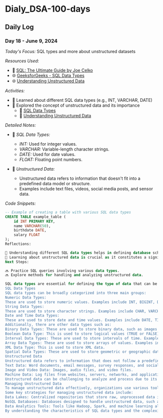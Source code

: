 # Dialy_DSA-100-days

## Daily Log

### Day 18 - June 9, 2024

*Today's Focus:* SQL types and more about unstructured datasets

*Resources Used:*
- 📖 <a href="https://www.oreilly.com/library/view/sql-the-ultimate/9781119527074/">SQL: The Ultimate Guide by Joe Celko</a>
- 🌐 <a href="https://www.geeksforgeeks.org/sql-data-types-and-their-uses/">GeeksforGeeks - SQL Data Types</a>
- 🌐 <a href="https://www.dataversity.net/understanding-unstructured-data/">Understanding Unstructured Data</a>

*Activities:*
- 📝 Learned about different SQL data types (e.g., INT, VARCHAR, DATE)
- 📌 Explored the concept of unstructured data and its importance
  - 🔗 <a href="https://www.geeksforgeeks.org/sql-data-types-and-their-uses/">SQL Data Types</a>
  - 🔗 <a href="https://www.dataversity.net/understanding-unstructured-data/">Understanding Unstructured Data</a>

*Detailed Notes:*
- 📝 *SQL Data Types:*
  - *INT:* Used for integer values.
  - *VARCHAR:* Variable-length character strings.
  - *DATE:* Used for date values.
  - *FLOAT:* Floating point numbers.

- 📝 *Unstructured Data:*
  - Unstructured data refers to information that doesn't fit into a predefined data model or structure.
  - Examples include text files, videos, social media posts, and sensor data.

*Code Snippets:*
```sql
-- Example of creating a table with various SQL data types
CREATE TABLE example_table (
    id INT PRIMARY KEY,
    name VARCHAR(50),
    birthdate DATE,
    salary FLOAT
);
Reflections:

🤔 Understanding different SQL data types helps in defining database schemas effectively.
🚀 Learning about unstructured data is crucial as it constitutes a significant portion of big data in real-world applications.
Next Steps:

🔜 Practice SQL queries involving various data types.
🔜 Explore methods for handling and analyzing unstructured data.

SQL data types are essential for defining the type of data that can be stored in a database column or variable. They determine how data is stored and processed within a database. Here's a comprehensive overview of SQL data types and unstructured data sets:
SQL Data Types
SQL data types can be broadly categorized into three main groups:
Numeric Data Types:
These are used to store numeric values. Examples include INT, BIGINT, DECIMAL, and FLOAT.
String Data Types:
These are used to store character strings. Examples include CHAR, VARCHAR, TEXT, and NVARCHAR.
Date and Time Data Types:
These are used to store date and time values. Examples include DATE, TIME, DATETIME, and TIMESTAMP.
Additionally, there are other data types such as:
Binary Data Types: These are used to store binary data, such as images or audio files. Examples include BLOB and BYTEA.
Boolean Data Type: This is used to store logical values (TRUE or FALSE).
Interval Data Types: These are used to store intervals of time. Examples include INTERVAL YEAR, INTERVAL MONTH, and INTERVAL DAY.
Array Data Types: These are used to store arrays of values. Examples include ARRAY and JSON.
XML Data Type: This is used to store XML data.
Spatial Data Types: These are used to store geometric or geographic data. Examples include POINT, LINE, and POLYGON.
Unstructured Data
Unstructured data refers to information that does not follow a predefined format or structure. This type of data is difficult to store and manage in traditional relational databases. Examples of unstructured data include:
Text Data: Word documents, email messages, survey responses, and social media posts.
Image and Video Data: Images, audio files, and video files.
Machine Data: Log files from websites, servers, networks, and applications, as well as data from sensors and IoT devices.
Unstructured data can be challenging to analyze and process due to its lack of structure. However, it can provide valuable insights and information when properly managed and analyzed using specialized tools and techniques.
Managing Unstructured Data
To manage unstructured data effectively, organizations use various tools and platforms that can handle the complexity and variability of this type of data. These tools enable the extraction of meaningful insights and patterns from unstructured data, which can then be used for business intelligence and analytics applications.
Some key strategies for managing unstructured data include:
Data Lakes: Centralized repositories that store raw, unprocessed data in its native format.
NoSQL Databases: Databases designed to handle unstructured data, such as document-oriented databases like MongoDB.
Data Analytics Tools: Tools like Hadoop, Spark, and machine learning algorithms that can process and analyze large volumes of unstructured data.
By understanding the characteristics of SQL data types and the complexities of unstructured data, organizations can better design and manage their databases to handle a wide range of data types and formats.
